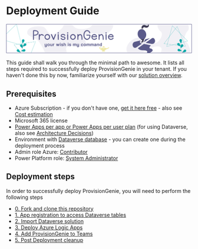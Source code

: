 # Deployment Guide

![header image](../media/index/Genie_Header.png)

This guide shall walk you through the minimal path to awesome. It lists all steps required to successfully deploy ProvisionGenie in your tenant. If you haven't done this by now, familiarize yourself with our [solution overview](/Docs/LogicApps.md#solution-overview).

## Prerequisites

- Azure Subscription - if you don't have one, [get it here free](https://azure.microsoft.com//free) - also see [Cost estimation](../costestimation.md)
- Microsoft 365 license
- [Power Apps per app or Power Apps per user plan](https://powerapps.microsoft.com/pricing/) (for using Dataverse, also see [Architecture Decisions](../architecturedecisions.md#database))
- Environment with [Dataverse database](https://docs.microsoft.com/power-platform/admin/create-database) - you can create one during the deployment process
- Admin role Azure: [Contributor](https://docs.microsoft.com/azure/role-based-access-control/built-in-roles#contributor)
- Power Platform role: [System Administrator](https://docs.microsoft.com/power-platform/admin/database-security)

## Deployment steps

In order to successfully deploy ProvisionGenie, you will need to perform the following steps

- [0. Fork and clone this repository](0-forkclone.md)
- [1. App registration to access Dataverse tables](1-appreg.md)
- [2. Import Dataverse solution](2-importsolution.md)
- [3. Deploy Azure Logic Apps](3-deploylogicapps.md)
- [4. Add ProvisionGenie to Teams](4-addtoteams.md)
- [5. Post Deployment cleanup](5-postdeploycleanup.md)
